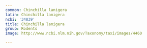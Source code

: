```yaml
---
common: Chinchilla lanigera
latin: Chinchilla lanigera
ncbi: '34839'
title: Chinchilla lanigera
group: Rodents
image: http://www.ncbi.nlm.nih.gov/Taxonomy/taxi/images/4460

---
```

